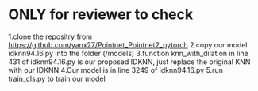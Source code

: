 # ONLY for reviewer to check
1.clone the repositry from https://github.com/yanx27/Pointnet_Pointnet2_pytorch
2.copy our model idknn94.16.py into the folder (/models)
3.function knn_with_dilation in line 431 of idknn94.16.py is our proposed IDKNN, just replace the original KNN with our IDKNN
4.Our model is in line 3249 of idknn94.16.py
5.run train_cls.py to train our model
